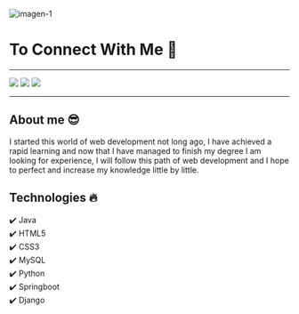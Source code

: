 <a><img src="https://i.ibb.co/xJHpgZt/imagen-github.jpg" alt="imagen-1" border="0"></a>

# To Connect With Me 🤝

---

[<img src="https://img.shields.io/badge/twitter-%231DA1F2.svg?&style=for-the-badge&logo=twitter&logoColor=white" />](https://twitter.com/cristaker) 
[<img src="https://img.shields.io/badge/linkedin-%230077B5.svg?&style=for-the-badge&logo=linkedin&logoColor=white" />](https://www.linkedin.com/in/cristaker/)
[<img src = "https://img.shields.io/badge/instagram-%23E4405F.svg?&style=for-the-badge&logo=instagram&logoColor=white">](https://www.instagram.com/cristakerr/)

---

## About me :sunglasses:

I started this world of web development not long ago, I have achieved a rapid learning and now that I have managed to finish my degree I am looking for experience, I will follow this path of web development and I hope to perfect and increase my knowledge little by little.

## Technologies :fire:
:heavy_check_mark: Java
<br/>
:heavy_check_mark: HTML5
<br/>
:heavy_check_mark: CSS3
<br/>
:heavy_check_mark: MySQL
<br/>
:heavy_check_mark: Python
<br/>
:heavy_check_mark: Springboot
<br/>
:heavy_check_mark: Django
<br/>

